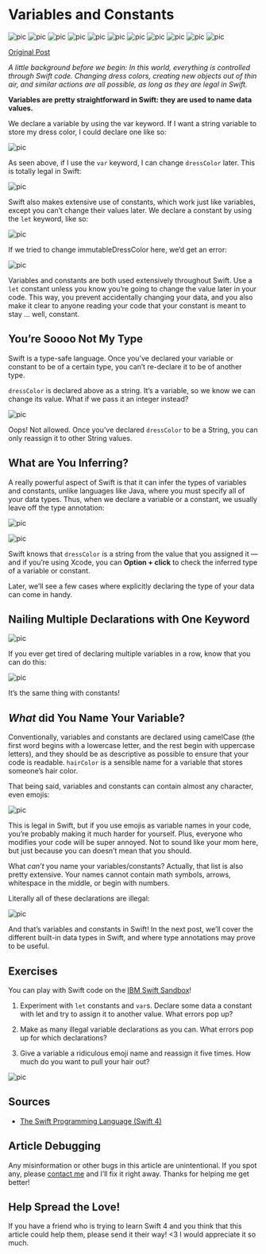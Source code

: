 # Variables and Constants

![pic](http://asianbarbie.com/wp-content/uploads/2017/11/cover.jpg)
![pic](http://asianbarbie.com/wp-content/uploads/2017/11/1.jpg)
![pic](http://asianbarbie.com/wp-content/uploads/2017/11/2-1.jpg)
![pic](http://asianbarbie.com/wp-content/uploads/2017/11/3.jpg)
![pic](http://asianbarbie.com/wp-content/uploads/2017/11/4-1.jpg)
![pic](http://asianbarbie.com/wp-content/uploads/2017/11/5.jpg)
![pic](http://asianbarbie.com/wp-content/uploads/2017/11/6.jpg)
![pic](http://asianbarbie.com/wp-content/uploads/2017/11/7.jpg)
![pic](http://asianbarbie.com/wp-content/uploads/2017/11/8.jpg)
![pic](http://asianbarbie.com/wp-content/uploads/2017/11/9.jpg)
![pic](http://asianbarbie.com/wp-content/uploads/2017/11/10.jpg)

[Original Post](http://asianbarbie.com/swift-variables-constants/)

*A little background before we begin: In this world, everything is controlled through Swift code. Changing dress colors, creating new objects out of thin air, and similar actions are all possible, as long as they are legal in Swift.*

**Variables are pretty straightforward in Swift: they are used to name data values.**

We declare a variable by using the var keyword. If I want a string variable to store my dress color, I could declare one like so:

![pic](http://asianbarbie.com/wp-content/uploads/2017/11/1.png)

As seen above, if I use the `var` keyword, I can change `dressColor` later. This is totally legal in Swift:

![pic](http://asianbarbie.com/wp-content/uploads/2017/11/2.png)

Swift also makes extensive use of constants, which work just like variables, except you can’t change their values later. We declare a constant by using the `let` keyword, like so:

![pic](http://asianbarbie.com/wp-content/uploads/2017/11/3.png)

If we tried to change immutableDressColor here, we’d get an error:

![pic](http://asianbarbie.com/wp-content/uploads/2017/11/4.png)

Variables and constants are both used extensively throughout Swift. Use a `let` constant unless you know you’re going to change the value later in your code. This way, you prevent accidentally changing your data, and you also make it clear to anyone reading your code that your constant is meant to stay … well, constant.

## You’re Soooo Not My Type

Swift is a type-safe language. Once you’ve declared your variable or constant to be of a certain type, you can’t re-declare it to be of another type.

`dressColor` is declared above as a string. It’s a variable, so we know we can change its value. What if we pass it an integer instead?

![pic](http://asianbarbie.com/wp-content/uploads/2017/11/5.png)

Oops! Not allowed. Once you’ve declared `dressColor` to be a String, you can only reassign it to other String values.

## What are You Inferring?

A really powerful aspect of Swift is that it can infer the types of variables and constants, unlike languages like Java, where you must specify all of your data types. Thus, when we declare a variable or a constant, we usually leave off the type annotation:

![pic](http://asianbarbie.com/wp-content/uploads/2017/11/6-1.jpg)

![pic](http://asianbarbie.com/wp-content/uploads/2017/11/7.png)

Swift knows that `dressColor` is a string from the value that you assigned it — and if you’re using Xcode, you can **Option + click** to check the inferred type of a variable or constant. 

Later, we’ll see a few cases where explicitly declaring the type of your data can come in handy.

## Nailing Multiple Declarations with One Keyword

![pic](http://asianbarbie.com/wp-content/uploads/2017/11/8.png)

If you ever get tired of declaring multiple variables in a row, know that you can do this:

![pic](http://asianbarbie.com/wp-content/uploads/2017/11/9.png)

It’s the same thing with constants!

## *What* did You Name Your Variable?

Conventionally, variables and constants are declared using camelCase (the first word begins with a lowercase letter, and the rest begin with uppercase letters), and they should be as descriptive as possible to ensure that your code is readable. `hairColor` is a sensible name for a variable that stores someone’s hair color.

That being said, variables and constants can contain almost any character, even emojis:

![pic](http://asianbarbie.com/wp-content/uploads/2017/11/10.png)

This is legal in Swift, but if you use emojis as variable names in your code, you’re probably making it much harder for yourself. Plus, everyone who modifies your code will be super annoyed. Not to sound like your mom here, but just because you can doesn’t mean that you should.

What *can’t* you name your variables/constants? Actually, that list is also pretty extensive. Your names cannot contain math symbols, arrows, whitespace in the middle, or begin with numbers.

Literally all of these declarations are illegal:

![pic](http://asianbarbie.com/wp-content/uploads/2017/11/11.png)

And that’s variables and constants in Swift! In the next post, we’ll cover the different built-in data types in Swift, and where type annotations may prove to be useful.

## Exercises

You can play with Swift code on the [IBM Swift Sandbox](https://swift.sandbox.bluemix.net/#/repl)!

1. Experiment with `let` constants and `var`s. Declare some data a constant with let and try to assign it to another value. What errors pop up?

2. Make as many illegal variable declarations as you can. What errors pop up for which declarations?

3. Give a variable a ridiculous emoji name and reassign it five times. How much do you want to pull your hair out?

![pic](http://asianbarbie.com/wp-content/uploads/2017/11/IMG_0009.jpg)

## Sources

- [The Swift Programming Language (Swift 4)](https://developer.apple.com/library/content/documentation/Swift/Conceptual/Swift_Programming_Language/TheBasics.html#//apple_ref/doc/uid/TP40014097-CH5-ID309)

## Article Debugging

Any misinformation or other bugs in this article are unintentional. If you spot any, please [contact me](http://asianbarbie.com/contact/) and I’ll fix it right away. Thanks for helping me get better!

## Help Spread the Love!

If you have a friend who is trying to learn Swift 4 and you think that this article could help them, please send it their way! <3 I would appreciate it so much.
